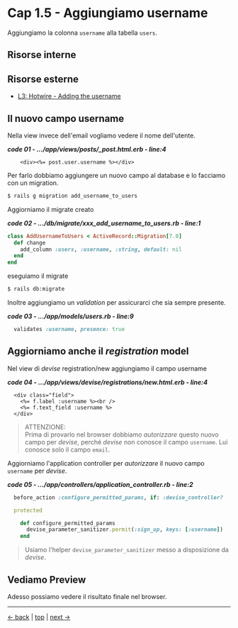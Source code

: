 # <a name="top"></a> Cap 1.5 - Aggiungiamo username

Aggiungiamo la colonna `username` alla tabella `users`.



## Risorse interne



## Risorse esterne

- [L3: Hotwire - Adding the username](https://school.mixandgo.com/targets/267)



## Il nuovo campo username

Nella view invece dell'email vogliamo vedere il nome dell'utente.

***code 01 - .../app/views/posts/_post.html.erb - line:4***

```html+erb
    <div><%= post.user.username %></div>
```

Per farlo dobbiamo aggiungere un nuovo campo al database e lo facciamo con un migration.

```bash
$ rails g migration add_username_to_users
```

Aggiorniamo il migrate creato


***code 02 - .../db/migrate/xxx_add_username_to_users.rb - line:1***

```ruby
class AddUsernameToUsers < ActiveRecord::Migration[7.0]
  def change
    add_column :users, :username, :string, default: nil
  end
end
```

eseguiamo il migrate

```bash
$ rails db:migrate
```

Inoltre aggiungiamo un *validation* per assicurarci che sia sempre presente.


***code 03 - .../app/models/users.rb - line:9***

```ruby
  validates :username, presence: true
```



## Aggiorniamo anche il *registration* model

Nel view di *devise* registration/new aggiungiamo il campo username

***code 04 - .../app/views/devise/registrations/new.html.erb - line:4***

```html+erb
  <div class="field">
    <%= f.label :username %><br />
    <%= f.text_field :username %>
  </div>
```

> ATTENZIONE: <br/>
> Prima di provarlo nel browser dobbiamo *autorizzare* questo nuovo campo per *devise*, perché *devise* non conosce il campo `username`. Lui conosce solo il campo `email`.

Aggiorniamo l'application controller per *autorizzare* il nuovo campo `username` per *devise*.

***code 05 - .../app/controllers/application_controller.rb - line:2***

```ruby
  before_action :configure_permitted_params, if: :devise_controller?

  protected

    def configure_permitted_params
      devise_parameter_sanitizer.permit(:sign_up, keys: [:username])
    end
```

> Usiamo l'helper `devise_parameter_sanitizer` messo a disposizione da *devise*.



## Vediamo Preview

Adesso possiamo vedere il risultato finale nel browser.



---

[<- back](https://github.com/flaviobordonidev/leanpubabrandnewcms/blob/master/01-base/01-new_app/08_00-gemfile_ruby_version.md)
 | [top](#top) |
[next ->](https://github.com/flaviobordonidev/leanpubabrandnewcms/blob/master/01-base/02-git/02_00-inizializziamo_git.md)
